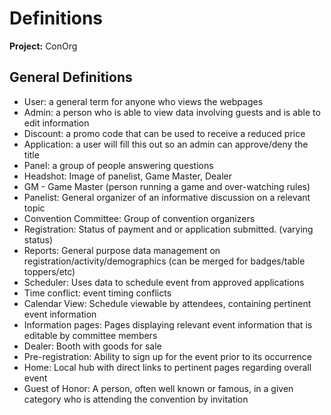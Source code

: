 # Definitions

**Project:** ConOrg

## General Definitions

- User: a general term for anyone who views the webpages
- Admin: a person who is able to view data involving guests and is able to edit information
- Discount: a promo code that can be used to receive a reduced price
- Application: a user will fill this out so an admin can approve/deny the title
- Panel: a group of people answering questions
- Headshot: Image of panelist, Game Master, Dealer
- GM - Game Master (person running a game and over-watching rules)
- Panelist: General organizer of an informative discussion on a relevant topic
- Convention Committee: Group of convention organizers
- Registration: Status of payment and or application submitted. (varying status)
- Reports: General purpose data management on registration/activity/demographics (can be merged for badges/table toppers/etc)
- Scheduler: Uses data to schedule event from approved applications
- Time conflict: event timing conflicts
- Calendar View: Schedule viewable by attendees, containing pertinent event information
- Information pages: Pages displaying relevant event information that is editable by committee members
- Dealer: Booth with goods for sale
- Pre-registration: Ability to sign up for the event prior to its occurrence
- Home: Local hub with direct links to pertinent pages regarding overall event
- Guest of Honor: A person, often well known or famous, in a given category who is attending the convention by invitation 
